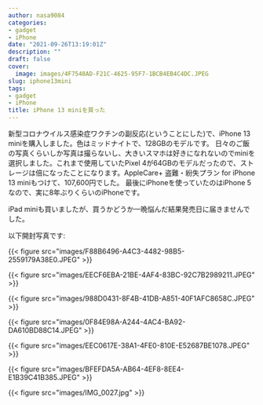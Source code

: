 ```yaml
---
author: nasa9084
categories:
- gadget
- iPhone
date: "2021-09-26T13:19:01Z"
description: ""
draft: false
cover:
  image: images/4F7548AD-F21C-4625-95F7-1BCB4EB4C4DC.JPEG
slug: iphone13mini
tags:
- gadget
- iPhone
title: iPhone 13 miniを買った
---
```



新型コロナウイルス感染症ワクチンの副反応(ということにした)で、iPhone 13 miniを購入しました。色はミッドナイトで、128GBのモデルです。
日々のご飯の写真くらいしか写真は撮らないし、大きいスマホは好きになれないのでminiを選択しました。これまで使用していたPixel 4が64GBのモデルだったので、ストレージは倍になったことになります。AppleCare+ 盗難・紛失プラン for iPhone 13 miniもつけて、107,600円でした。
最後にiPhoneを使っていたのはiPhone 5なので、実に8年ぶりくらいのiPhoneです。

iPad miniも買いましたが、買うかどうか一晩悩んだ結果発売日に届きませんでした。

以下開封写真です:

{{< figure src="images/F88B6496-A4C3-4482-98B5-2559179A38E0.JPEG" >}}

{{< figure src="images/EECF6EBA-21BE-4AF4-83BC-92C7B2989211.JPEG" >}}

{{< figure src="images/988D0431-8F4B-41DB-A851-40F1AFC8658C.JPEG" >}}

{{< figure src="images/0F84E98A-A244-4AC4-BA92-DA610BD88C14.JPEG" >}}

{{< figure src="images/EEC0617E-38A1-4FE0-810E-E52687BE1078.JPEG" >}}

{{< figure src="images/BFEFDA5A-AB64-4EF8-8EE4-E1B39C41B385.JPEG" >}}

{{< figure src="images/IMG_0027.jpg" >}}



